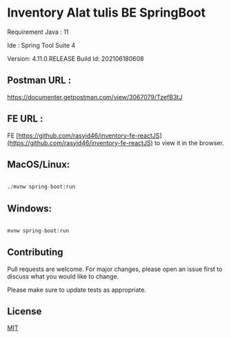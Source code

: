 
# Inventory Alat tulis BE SpringBoot


Requirement Java : 11

Ide : Spring Tool Suite 4

Version: 4.11.0.RELEASE Build Id: 202106180608

## Postman URL : 
https://documenter.getpostman.com/view/3067079/TzefB3tJ

 
## FE URL :
FE [https://github.com/rasyid46/inventory-fe-reactJS](https://github.com/rasyid46/inventory-fe-reactJS) to view it in the browser. 

## MacOS/Linux:


```python
 
./mvnw spring-boot:run

```

## Windows:



```python
 
mvnw spring-boot:run


```

## Contributing
Pull requests are welcome. For major changes, please open an issue first to discuss what you would like to change.

Please make sure to update tests as appropriate.

## License
[MIT](https://choosealicense.com/licenses/mit/)